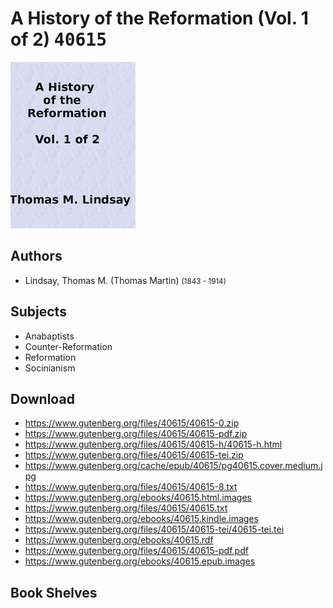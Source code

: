 # A History of the Reformation (Vol. 1 of 2) <kbd>40615</kbd>

![](./cover.medium.jpg "")

## Authors


 - Lindsay, Thomas M. (Thomas Martin) <small>(1843 - 1914)</small>

## Subjects


 - Anabaptists
 - Counter-Reformation
 - Reformation
 - Socinianism

## Download


 - https://www.gutenberg.org/files/40615/40615-0.zip
 - https://www.gutenberg.org/files/40615/40615-pdf.zip
 - https://www.gutenberg.org/files/40615/40615-h/40615-h.html
 - https://www.gutenberg.org/files/40615/40615-tei.zip
 - https://www.gutenberg.org/cache/epub/40615/pg40615.cover.medium.jpg
 - https://www.gutenberg.org/files/40615/40615-8.txt
 - https://www.gutenberg.org/ebooks/40615.html.images
 - https://www.gutenberg.org/files/40615/40615.txt
 - https://www.gutenberg.org/ebooks/40615.kindle.images
 - https://www.gutenberg.org/files/40615/40615-tei/40615-tei.tei
 - https://www.gutenberg.org/ebooks/40615.rdf
 - https://www.gutenberg.org/files/40615/40615-pdf.pdf
 - https://www.gutenberg.org/ebooks/40615.epub.images

## Book Shelves


